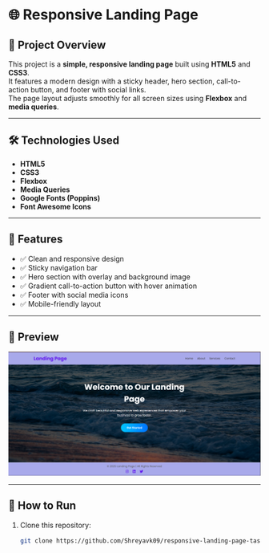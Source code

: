 # 🌐 Responsive Landing Page

## 📖 Project Overview
This project is a **simple, responsive landing page** built using **HTML5** and **CSS3**.  
It features a modern design with a sticky header, hero section, call-to-action button, and footer with social links.  
The page layout adjusts smoothly for all screen sizes using **Flexbox** and **media queries**.

---

## 🛠️ Technologies Used
- **HTML5**
- **CSS3**
- **Flexbox**
- **Media Queries**
- **Google Fonts (Poppins)**
- **Font Awesome Icons**

---

## 🎯 Features
- ✅ Clean and responsive design  
- ✅ Sticky navigation bar  
- ✅ Hero section with overlay and background image  
- ✅ Gradient call-to-action button with hover animation  
- ✅ Footer with social media icons  
- ✅ Mobile-friendly layout  

---

## 📸 Preview
![Landing Page Screenshot](./screenshot/task1.png)


---

## 🚀 How to Run
1. Clone this repository:
   ```bash
   git clone https://github.com/Shreyavk09/responsive-landing-page-task1.git




